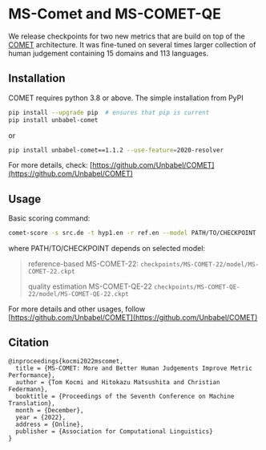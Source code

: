 # MS-Comet and MS-COMET-QE

We release checkpoints for two new metrics that are build on top of the [COMET](https://github.com/Unbabel/COMET) architecture. 
It was fine-tuned on several times larger collection of human judgement containing 15 domains and 113 languages.


## Installation

COMET requires python 3.8 or above. The simple installation from PyPI

```bash
pip install --upgrade pip  # ensures that pip is current 
pip install unbabel-comet
```
or
```bash
pip install unbabel-comet==1.1.2 --use-feature=2020-resolver
```

For more details, check: [https://github.com/Unbabel/COMET](https://github.com/Unbabel/COMET)


## Usage

Basic scoring command:

```bash
comet-score -s src.de -t hyp1.en -r ref.en --model PATH/TO/CHECKPOINT
```

where PATH/TO/CHECKPOINT depends on selected model:

> reference-based MS-COMET-22: `checkpoints/MS-COMET-22/model/MS-COMET-22.ckpt`
>
> quality estimation MS-COMET-QE-22 `checkpoints/MS-COMET-QE-22/model/MS-COMET-QE-22.ckpt`

For more details and other usages, follow [https://github.com/Unbabel/COMET](https://github.com/Unbabel/COMET)

## Citation

```
@inproceedings{kocmi2022mscomet,
  title = {MS-COMET: More and Better Human Judgements Improve Metric Performance},
  author = {Tom Kocmi and Hitokazu Matsushita and Christian Federmann},
  booktitle = {Proceedings of the Seventh Conference on Machine Translation},
  month = {December},
  year = {2022},
  address = {Online},
  publisher = {Association for Computational Linguistics}
}
```